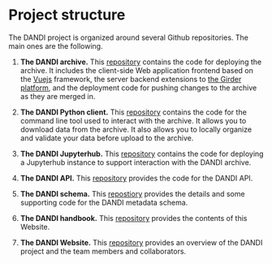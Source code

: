 # Project structure

The DANDI project is organized around several Github repositories. The
main ones are the following.

1. **The DANDI archive.** This [repository](https://github.com/dandi/dandiarchive)
contains the code for deploying the archive. It includes the client-side Web 
application frontend based on the [Vuejs](https://vuejs.org/) framework, the 
server backend extensions to [the Girder platform](https://girder.readthedocs.io/en/latest/), 
and the deployment code for pushing changes to the archive as they are merged in.

1. **The DANDI Python client.** This [repository](https://github.com/dandi/dandi-cli)
contains the code for the command line tool used to interact with the archive. 
It allows you to download data from the archive. It also allows you to locally 
organize and validate your data before upload to the archive.

1. **The DANDI Jupyterhub.** This [repository](https://github.com/dandi/dandihub)
contains the code for deploying a Jupyterhub instance to support interaction 
with the DANDI archive.

1. **The DANDI API.** This [repository](https://github.com/dandi/dandi-publish)
provides the code for the DANDI API.

1. **The DANDI schema.** This [repostiory](https://github.com/dandi/schema) 
provides the details and some supporting code for the DANDI metadata schema.

1. **The DANDI handbook.** This [repository](https://github.com/dandi/handbook) 
provides the contents of this Website.

1. **The DANDI Website.** This [repository](https://github.com/dandi/dandi.github.io)
provides an overview of the DANDI project and the team members and collaborators.
